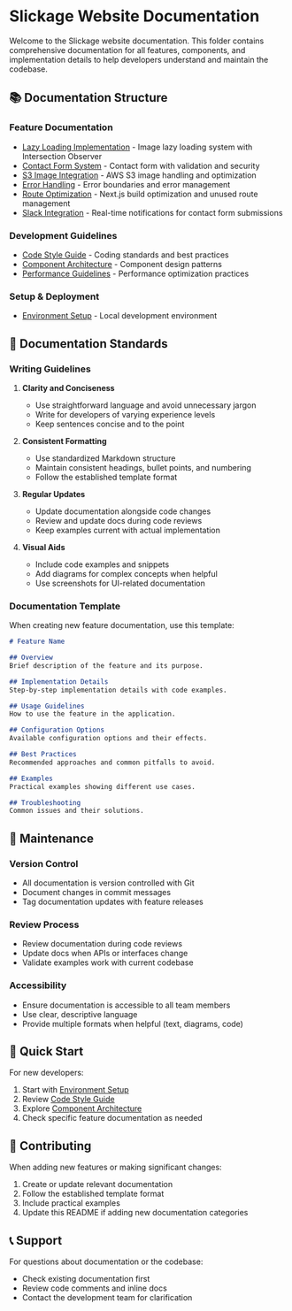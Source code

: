 # Slickage Website Documentation

Welcome to the Slickage website documentation. This folder contains comprehensive documentation for all features, components, and implementation details to help developers understand and maintain the codebase.

## 📚 Documentation Structure

### Feature Documentation
- [Lazy Loading Implementation](./features/lazy-loading.md) - Image lazy loading system with Intersection Observer
- [Contact Form System](./features/contact-form.md) - Contact form with validation and security
- [S3 Image Integration](./features/s3-images.md) - AWS S3 image handling and optimization
- [Error Handling](./features/error-handling.md) - Error boundaries and error management
- [Route Optimization](./features/route-optimization.md) - Next.js build optimization and unused route management
- [Slack Integration](./features/slack-integration.md) - Real-time notifications for contact form submissions

### Development Guidelines
- [Code Style Guide](./guidelines/code-style.md) - Coding standards and best practices
- [Component Architecture](./guidelines/component-architecture.md) - Component design patterns
- [Performance Guidelines](./guidelines/performance.md) - Performance optimization practices

### Setup & Deployment
- [Environment Setup](./setup/environment.md) - Local development environment

## 📝 Documentation Standards

### Writing Guidelines

1. **Clarity and Conciseness**
   - Use straightforward language and avoid unnecessary jargon
   - Write for developers of varying experience levels
   - Keep sentences concise and to the point

2. **Consistent Formatting**
   - Use standardized Markdown structure
   - Maintain consistent headings, bullet points, and numbering
   - Follow the established template format

3. **Regular Updates**
   - Update documentation alongside code changes
   - Review and update docs during code reviews
   - Keep examples current with actual implementation

4. **Visual Aids**
   - Include code examples and snippets
   - Add diagrams for complex concepts when helpful
   - Use screenshots for UI-related documentation

### Documentation Template

When creating new feature documentation, use this template:

```markdown
# Feature Name

## Overview
Brief description of the feature and its purpose.

## Implementation Details
Step-by-step implementation details with code examples.

## Usage Guidelines
How to use the feature in the application.

## Configuration Options
Available configuration options and their effects.

## Best Practices
Recommended approaches and common pitfalls to avoid.

## Examples
Practical examples showing different use cases.

## Troubleshooting
Common issues and their solutions.
```

## 🔄 Maintenance

### Version Control
- All documentation is version controlled with Git
- Document changes in commit messages
- Tag documentation updates with feature releases

### Review Process
- Review documentation during code reviews
- Update docs when APIs or interfaces change
- Validate examples work with current codebase

### Accessibility
- Ensure documentation is accessible to all team members
- Use clear, descriptive language
- Provide multiple formats when helpful (text, diagrams, code)

## 📖 Quick Start

For new developers:

1. Start with [Environment Setup](./setup/environment.md)
2. Review [Code Style Guide](./guidelines/code-style.md)
3. Explore [Component Architecture](./guidelines/component-architecture.md)
4. Check specific feature documentation as needed

## 🤝 Contributing

When adding new features or making significant changes:

1. Create or update relevant documentation
2. Follow the established template format
3. Include practical examples
4. Update this README if adding new documentation categories

## 📞 Support

For questions about documentation or the codebase:
- Check existing documentation first
- Review code comments and inline docs
- Contact the development team for clarification
